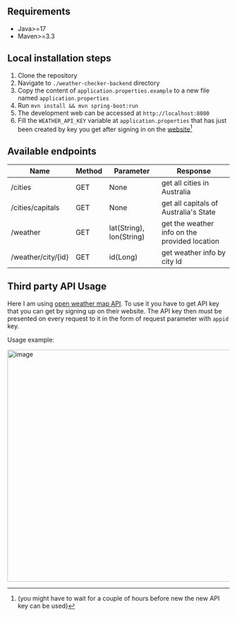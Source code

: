 ## Requirements
- Java>=17
- Maven>=3.3

## Local installation steps
1. Clone the repository
2. Navigate to `./weather-checker-backend` directory
3. Copy the content of `application.properties.example` to a new file named `application.properties`
4. Run `mvn install && mvn spring-boot:run`
5. The development web can be accessed at `http://localhost:8080`
6. Fill the `WEATHER_API_KEY` variable at `application.properties` that has just been created by key you get after signing in on the [website]( https://openweathermap.org/)[^1]

[^1]: (you might have to wait for a couple of hours before new the new API key can be used)

## Available endpoints
Name | Method | Parameter | Response
--- | --- | --- | ---
/cities | GET | None | get all cities in Australia
/cities/capitals | GET | None | get all capitals of Australia's State
/weather | GET | lat(String), lon(String) | get the weather info on the provided location
/weather/city/{id} | GET | id(Long) | get weather info by city Id

## Third party API Usage
Here I am using [open weather map API](https://openweathermap.org/current). To use it you have to get API key that you can get by signing up on their website. 
The API key then must be presented on every request to it in the form of request parameter with `appid` key.

Usage example:

<img width="526" alt="image" src="https://user-images.githubusercontent.com/32842793/197106355-316bfeff-06d5-450f-bc23-e8aa907ba7cc.png">

